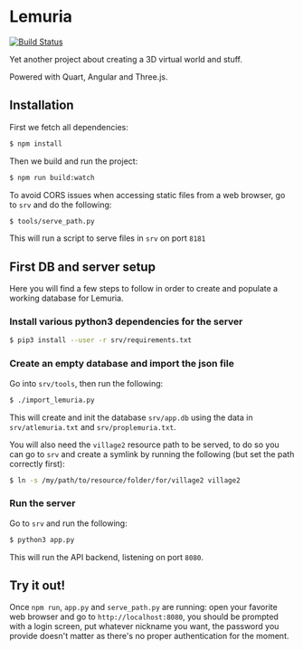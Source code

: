 # Lemuria

[![Build Status](https://app.travis-ci.com/7185/lemuria.svg?branch=master)](https://app.travis-ci.com/7185/lemuria)

Yet another project about creating a 3D virtual world and stuff.

Powered with Quart, Angular and Three.js.

## Installation

First we fetch all dependencies:

```bash
$ npm install
```

Then we build and run the project:

```bash
$ npm run build:watch
```

To avoid CORS issues when accessing static files from a web browser, go to `srv` and do the following:

```bash
$ tools/serve_path.py
```

This will run a script to serve files in `srv` on port `8181`

## First DB and server setup

Here you will find a few steps to follow in order to create and populate a working database for Lemuria.

### Install various python3 dependencies for the server

```bash
$ pip3 install --user -r srv/requirements.txt
```
### Create an empty database and import the json file

Go into `srv/tools`, then run the following:

```bash
$ ./import_lemuria.py
```

This will create and init the database `srv/app.db` using the data in `srv/atlemuria.txt` and `srv/proplemuria.txt`.

You will also need the `village2` resource path to be served, to do so you can go to `srv`
and create a symlink by running the following (but set the path correctly first):

```bash
$ ln -s /my/path/to/resource/folder/for/village2 village2
```

### Run the server

Go to `srv` and run the following:

```bash
$ python3 app.py
```

This will run the API backend, listening on port `8080`.

## Try it out!

Once `npm run`, `app.py` and `serve_path.py` are running: open your favorite web browser and go to `http://localhost:8080`,
you should be prompted with a login screen, put whatever nickname you want, the password you provide doesn't matter as
there's no proper authentication for the moment.
